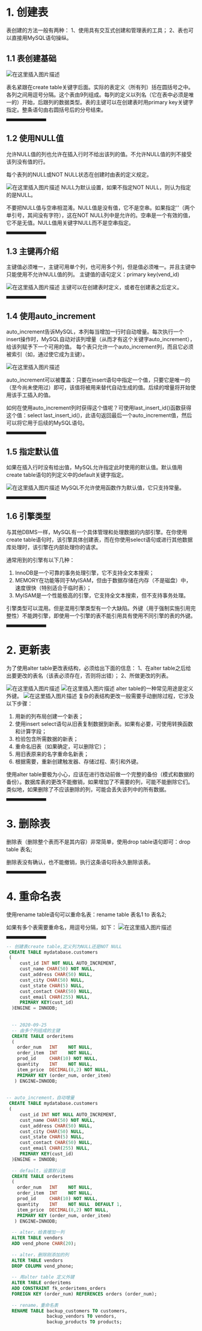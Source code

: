 ﻿
# 1. 创建表
表创建的方法一般有两种：
1、使用具有交互式创建和管理表的工具；
2、表也可以直接用MySQL语句操纵。

## 1.1 表创建基础
![在这里插入图片描述](https://img-blog.csdnimg.cn/20200924165020743.png?x-oss-process=image/watermark,type_ZmFuZ3poZW5naGVpdGk,shadow_10,text_aHR0cHM6Ly9ibG9nLmNzZG4ubmV0L3dlaXhpbl80OTk4NDA0NA==,size_16,color_FFFFFF,t_70#pic_center)

表名紧跟在create table关键字后面。实际的表定义（所有列）括在圆括号之中。各列之间用逗号分隔。这个表由9列组成。每列的定义以列名（它在表中必须是唯一的）开始，后跟列的数据类型。表的主键可以在创建表时用primary key关键字指定。整条语句由右圆括号后的分号结束。
<hr style=" border:solid; width:100px; height:1px;" color=#000000 size=1">

## 1.2 使用NULL值
允许NULL值的列也允许在插入行时不给出该列的值。不允许NULL值的列不接受该列没有值的行。

每个表列的NULL或NOT NULL状态在创建时由表的定义规定。

![在这里插入图片描述](https://img-blog.csdnimg.cn/20200924171507129.png?x-oss-process=image/watermark,type_ZmFuZ3poZW5naGVpdGk,shadow_10,text_aHR0cHM6Ly9ibG9nLmNzZG4ubmV0L3dlaXhpbl80OTk4NDA0NA==,size_16,color_FFFFFF,t_70#pic_center)
NULL为默认设置，如果不指定NOT NULL，则认为指定的是NULL。

不要把NULL值与空串相混淆。NULL值是没有值，它不是空串。如果指定''（两个单引号，其间没有字符），这在NOT NULL列中是允许的。空串是一个有效的值，它不是无值。NULL值用关键字NULL而不是空串指定。
<hr style=" border:solid; width:100px; height:1px;" color=#000000 size=1">

## 1.3 主键再介绍
主键值必须唯一，主键可用单个列，也可用多个列，但是值必须唯一。并且主键中只能使用不允许NULL值的列。
主键值的语句定义：primary key(vend_id)

![在这里插入图片描述](https://img-blog.csdnimg.cn/20200925101935185.png?x-oss-process=image/watermark,type_ZmFuZ3poZW5naGVpdGk,shadow_10,text_aHR0cHM6Ly9ibG9nLmNzZG4ubmV0L3dlaXhpbl80OTk4NDA0NA==,size_16,color_FFFFFF,t_70#pic_center)
主键可以在创建表时定义，或者在创建表之后定义。
<hr style=" border:solid; width:100px; height:1px;" color=#000000 size=1">

## 1.4 使用auto_increment
auto_increment告诉MySQL，本列每当增加一行时自动增量。每次执行一个insert操作时，MySQL自动对该列增量（从而才有这个关键字auto_increment），给该列赋予下一个可用的值。
每个表只允许一个auto_increment列，而且它必须被索引（如，通过使它成为主键）。

![在这里插入图片描述](https://img-blog.csdnimg.cn/20200925110321131.png?x-oss-process=image/watermark,type_ZmFuZ3poZW5naGVpdGk,shadow_10,text_aHR0cHM6Ly9ibG9nLmNzZG4ubmV0L3dlaXhpbl80OTk4NDA0NA==,size_16,color_FFFFFF,t_70#pic_center)

auto_increment可以被覆盖：只要在insert语句中指定一个值，只要它是唯一的（至今尚未使用过）即可，该值将被用来替代自动生成的值。后续的增量将开始使用该手工插入的值。

如何在使用auto_increment列时获得这个值呢？可使用last_insert_id()函数获得这个值：select last_insert_id()，此语句返回最后一个auto_increment值，然后可以将它用于后续的MySQL语句。
<hr style=" border:solid; width:100px; height:1px;" color=#000000 size=1">

## 1.5 指定默认值
如果在插入行时没有给出值，MySQL允许指定此时使用的默认值。默认值用create table语句的列定义中的default关键字指定。

![在这里插入图片描述](https://img-blog.csdnimg.cn/20200925111021410.png?x-oss-process=image/watermark,type_ZmFuZ3poZW5naGVpdGk,shadow_10,text_aHR0cHM6Ly9ibG9nLmNzZG4ubmV0L3dlaXhpbl80OTk4NDA0NA==,size_16,color_FFFFFF,t_70#pic_center)
MySQL不允许使用函数作为默认值，它只支持常量。
<hr style=" border:solid; width:100px; height:1px;" color=#000000 size=1">

## 1.6 引擎类型
与其他DBMS一样，MySQL有一个具体管理和处理数据的内部引擎。在你使用create table语句时，该引擎具体创建表，而在你使用select语句或进行其他数据库处理时，该引擎在内部处理你的请求。

通常用到的引擎有以下几种：

 1. InnoDB是一个可靠的事务处理引擎，它不支持全文本搜索；
 2. MEMORY在功能等同于MyISAM，但由于数据存储在内存（不是磁盘）中，速度很快（特别适合于临时表）；
 3. MyISAM是一个性能极高的引擎，它支持全文本搜索，但不支持事务处理。
 
 引擎类型可以混用。但是混用引擎类型有一个大缺陷。外键（用于强制实施引用完整性）不能跨引擎，即使用一个引擎的表不能引用具有使用不同引擎的表的外键。
<hr style=" border:solid; width:100px; height:1px;" color=#000000 size=1">

#  2. 更新表
为了使用alter table更改表结构，必须给出下面的信息：	
 1、在alter table之后给出要更改的表名（该表必须存在，否则将出错）；
2、所做更改的列表。

![在这里插入图片描述](https://img-blog.csdnimg.cn/20200925145108117.png#pic_center)
![在这里插入图片描述](https://img-blog.csdnimg.cn/20200925145306766.png#pic_center)
alter table的一种常见用途是定义外键。
![在这里插入图片描述](https://img-blog.csdnimg.cn/20200925145851566.png#pic_center)
复杂的表结构更改一般需要手动删除过程，它涉及以下步骤：

 1. 用新的列布局创建一个新表；
 2. 使用insert select语句从旧表复制数据到新表。如果有必要，可使用转换函数和计算字段；
 3. 检验包含所需数据的新表；
 4. 重命名旧表（如果确定，可以删除它）；
 5. 用旧表原来的名字重命名新表；
 6. 根据需要，重新创建触发器、存储过程、索引和外键。
 
使用alter table要极为小心，应该在进行改动前做一个完整的备份（模式和数据的备份）。数据库表的更改不能撤销，如果增加了不需要的列，可能不能删除它们。类似地，如果删除了不应该删除的列，可能会丢失该列中的所有数据。
<hr style=" border:solid; width:100px; height:1px;" color=#000000 size=1">

# 3. 删除表
删除表（删除整个表而不是其内容）非常简单，使用drop table语句即可：drop table 表名;

删除表没有确认，也不能撤销，执行这条语句将永久删除该表。
<hr style=" border:solid; width:100px; height:1px;" color=#000000 size=1">

# 4. 重命名表
使用rename table语句可以重命名表：rename table 表名1 to 表名2;

如果有多个表需要重命名，用逗号分隔，如下：
![在这里插入图片描述](https://img-blog.csdnimg.cn/2020092515230618.png#pic_center)

<hr style=" border:solid; width:100px; height:1px;" color=#000000 size=1">

```sql
-- 创建表create table,定义列为NULL还是NOT NULL
 CREATE TABLE mydatabase.customers
 (
     cust_id INT NOT NULL AUTO_INCREMENT,
     cust_name CHAR(50) NOT NULL,
     cust_address CHAR(50) NULL,
     cust_city CHAR(50) NULL,
     cust_state CHAR(5) NULL,
     cust_contact CHAR(50) NULL,
     cust_email CHAR(255) NULL,
     PRIMARY KEY(cust_id)
  )ENGINE = INNODB;
  
  
  -- 2020-09-25 
  -- 由多个列组成的主键
  CREATE TABLE orderitems 
  (
    order_num   INT    NOT NULL,
    order_item  INT    NOT NULL,
    prod_id     CHAR(10) NOT NULL,
    quantity    INT    NOT NULL,
    item_price  DECIMAL(8,2) NOT NULL,
    PRIMARY KEY (order_num, order_item)
   ) ENGINE=INNODB;
   
  
-- auto_increment，自动增量
 CREATE TABLE mydatabase.customers
 (
     cust_id INT NOT NULL AUTO_INCREMENT,
     cust_name CHAR(50) NOT NULL,
     cust_address CHAR(50) NULL,
     cust_city CHAR(50) NULL,
     cust_state CHAR(5) NULL,
     cust_contact CHAR(50) NULL,
     cust_email CHAR(255) NULL,
     PRIMARY KEY(cust_id)
  )ENGINE = INNODB;  
  
  -- default，设置默认值
  CREATE TABLE orderitems 
  (
    order_num   INT    NOT NULL,
    order_item  INT    NOT NULL,
    prod_id     CHAR(10) NOT NULL,
    quantity    INT    NOT NULL  DEFAULT 1,
    item_price  DECIMAL(8,2) NOT NULL,
    PRIMARY KEY (order_num, order_item)
   ) ENGINE=INNODB;
  
  -- alter，给表增加一列
  ALTER TABLE vendors 
  ADD vend_phone CHAR(20);
  
  -- alter，删除刚添加的列
  ALTER TABLE vendors
  DROP COLUMN vend_phone;
  
  -- 用alter table 定义外键
  ALTER TABLE orderitems 
  ADD CONSTRAINT fk_orderitems_orders
  FOREIGN KEY (order_num) REFERENCES orders (order_num);
  
  -- rename，重命名表
  RENAME TABLE backup_customers TO customers,
               backup_vendors TO vendors,
               backup_products TO products;
```


